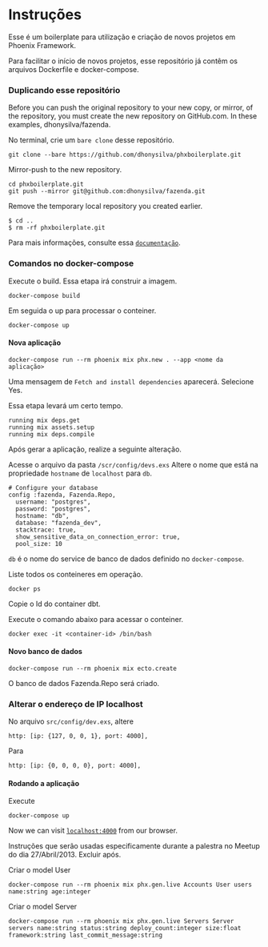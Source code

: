 # Instruções

Esse é um boilerplate para utilização e criação de novos projetos em Phoenix Framework.

Para facilitar o início de novos projetos, esse repositório já contêm os arquivos Dockerfile e docker-compose.

### Duplicando esse repositório

Before you can push the original repository to your new copy, or mirror, of the repository, you must create the new repository on GitHub.com. In these examples, dhonysilva/fazenda.

No terminal, crie um `bare clone` desse repositório.

```
git clone --bare https://github.com/dhonysilva/phxboilerplate.git
```

Mirror-push to the new repository.

```
cd phxboilerplate.git
git push --mirror git@github.com:dhonysilva/fazenda.git
```

Remove the temporary local repository you created earlier.
```
$ cd ..
$ rm -rf phxboilerplate.git
```

Para mais informações, consulte essa [`documentação`](https://docs.github.com/en/repositories/creating-and-managing-repositories/duplicating-a-repository). 

### Comandos no docker-compose

Execute o build. Essa etapa irá construir a imagem.
```
docker-compose build
````

Em seguida o up para processar o conteiner.
```
docker-compose up
````


#### Nova aplicação

```
docker-compose run --rm phoenix mix phx.new . --app <nome da aplicação>
```

Uma mensagem de `Fetch and install dependencies` aparecerá. Selecione Yes.

Essa etapa levará um certo tempo.

```
running mix deps.get
running mix assets.setup
running mix deps.compile
```


Após gerar a aplicação, realize a seguinte alteração.

Acesse o arquivo da pasta `/scr/config/devs.exs`
Altere o nome que está na propriedade `hostname` de `localhost` para `db`.

```
# Configure your database
config :fazenda, Fazenda.Repo,
  username: "postgres",
  password: "postgres",
  hostname: "db",
  database: "fazenda_dev",
  stacktrace: true,
  show_sensitive_data_on_connection_error: true,
  pool_size: 10
```

`db` é o nome do service de banco de dados definido no `docker-compose`.

Liste todos os conteineres em operação.
```
docker ps
````

Copie o Id do container dbt.

Execute o comando abaixo para acessar o conteiner.
```
docker exec -it <container-id> /bin/bash
````

#### Novo banco de dados

```
docker-compose run --rm phoenix mix ecto.create
```

O banco de dados Fazenda.Repo será criado.

### Alterar o endereço de IP localhost

No arquivo `src/config/dev.exs`, altere

```
http: [ip: {127, 0, 0, 1}, port: 4000],
```

Para

```
http: [ip: {0, 0, 0, 0}, port: 4000],
```

#### Rodando a aplicação

Execute

```
docker-compose up
```

Now we can visit [`localhost:4000`](http://localhost:4000) from our browser.


Instruções que serão usadas especificamente durante a palestra no Meetup do dia 27/Abril/2013. Excluir após.


Criar o model User

```
docker-compose run --rm phoenix mix phx.gen.live Accounts User users name:string age:integer
```

Criar o model Server

```
docker-compose run --rm phoenix mix phx.gen.live Servers Server servers name:string status:string deploy_count:integer size:float framework:string last_commit_message:string
```
